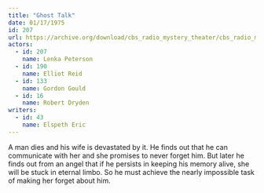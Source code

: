 ```yaml
---
title: "Ghost Talk"
date: 01/17/1975
id: 207
url: https://archive.org/download/cbs_radio_mystery_theater/cbs_radio_mystery_theater-0201-0250.zip/cbs_radio_mystery_theater-0201-0250%2Fcbsrmt_0207_ghost_talk.mp3
actors:  
  - id: 207
    name: Lenka Peterson  
  - id: 190
    name: Elliot Reid  
  - id: 133
    name: Gordon Gould  
  - id: 16
    name: Robert Dryden
writers:  
  - id: 43
    name: Elspeth Eric
---
```

A man dies and his wife is devastated by it. He finds out that he can communicate with her and she promises to never forget him. But later he finds out from an angel that if he persists in keeping his memory alive, she will be stuck in eternal limbo. So he must achieve the nearly impossible task of making her forget about him.